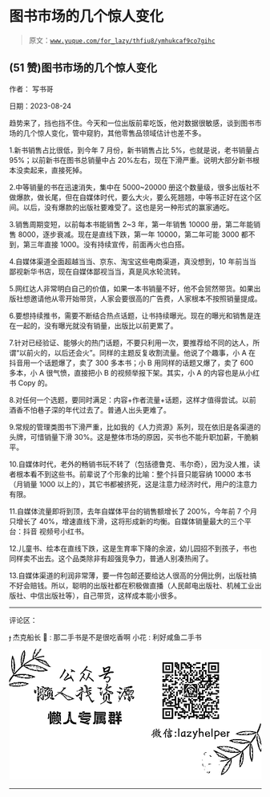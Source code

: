 # 图书市场的几个惊人变化

> 原文：[`www.yuque.com/for_lazy/thfiu8/ymhukcaf9co7gihc`](https://www.yuque.com/for_lazy/thfiu8/ymhukcaf9co7gihc)

## (51 赞)图书市场的几个惊人变化

作者： 写书哥

日期：2023-08-24

趋势来了，挡也挡不住。今天和一位出版前辈吃饭，他对数据很敏感，谈到图书市场的几个惊人变化，管中窥豹，其他零售品领域估计也差不多。

1.新书销售占比很低，到今年 7 月份，新书销售占比 5%，也就是说，老书销量占 95%；以前新书在图书总销量中占 20%左右，现在下滑严重。说明大部分新书根本没卖起来，直接死掉。

2.中等销量的书在迅速消失，集中在 5000~20000 册这个数量级，很多出版社不做爆款，做长尾，但在自媒体时代，要么大火，要么死翘翘，中等书正好在这个区间。以后，没有爆款的出版社要难受了。这也是另一种形式的赢家通吃。

3.销售周期变短，以前每本书能销售 2~3 年，第一年销售 10000 册，第二年能销售 8000，逐步衰减。现在是直线下跌，第一年 10000，第二年可能 3000 都不到，第三年直接 1000。没有持续宣传，前面再火也白搭。

4.自媒体渠道全面超越当当、京东、淘宝这些电商渠道，真没想到，10 年前当当鄙视新华书店，现在自媒体鄙视当当，真是风水轮流转。

5.网红达人非常明白自己的价值，如果一本书销量不好，他不会贸然带货。如果出版社想邀请他从零开始带货，人家会要很高的广告费，人家根本不按照销量提成。

6.要想持续推书，需要不断结合热点话题，让书持续曝光。现在的曝光和销售是连在一起的，没有曝光就没有销量，出版比以前更累了。

7.针对已经验证、能够火的热门话题，不要只利用一次，要推荐给不同的达人，所谓“以前火的，以后还会火”。同样的主题反复收割流量。他说了个趣事，小 A 在抖音用一个话题爆了，卖了 300 多本书；小 B 用同样的话题又爆了，卖了 600 多本，小 A 很气愤，直接把小 B 的视频举报下架。其实，小 A 的内容也是从小红书 Copy 的。

8.对任何一个选题，要同时满足：内容+作者流量+话题，这样才值得尝试。以前酒香不怕巷子深的年代过去了。普通人出头更难了。

9.常规的管理类图书下滑严重，比如我的《人力资源》系列，现在依旧是各渠道的头牌，可惜销量下滑 30%。这是整体市场的原因，买书也不能升职加薪，干脆躺平。

10.自媒体时代，老外的畅销书玩不转了（包括德鲁克、韦尔奇），因为没人推，读者根本看不到这些书。前辈说了个形象的比喻：整个抖音只能容纳 10000 本书（月销量 1000 以上的），其它书都被挤死，这是注意力经济时代，用户的注意力有限。

11.自媒体流量即将到顶，去年自媒体平台的销售额增长了 200%，今年前 7 个月只增长了 40%，增速直线下滑，这将形成新的均衡。自媒体销量最大的三个平台：抖音 视频号小红书。

12.儿童书、绘本在直线下跌，这是生育率下降的余波，幼儿园招不到孩子，书也同样卖不出去。这个品类除非有超强竞争力，普通人别凑热闹了。

13.自媒体渠道的利润非常薄，要一件包邮还要给达人很高的分佣比例，出版社搞不好会赔钱。所以，聪明的出版社都在积极做直播（人民邮电出版社、机械工业出版社、中信出版社等），自己带货，这样成本能小很多。

* * *

评论区：

 杰克船长 🍼 : 那二手书是不是很吃香啊
小花 : 利好咸鱼二手书

![](img/1c37d505930596d12a88ab23e11aa07a.png)

* * *